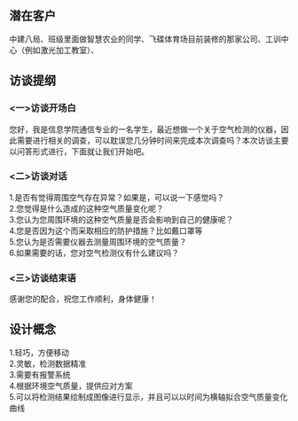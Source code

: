 ## 潜在客户
中建八局、班级里面做智慧农业的同学、飞碟体育场目前装修的那家公司、工训中心（例如激光加工教室）、
## 访谈提纲
### <一>访谈开场白<br/>
您好，我是信息学院通信专业的一名学生，最近想做一个关于空气检测的仪器，因此需要进行相关的调查，可以耽误您几分钟时间来完成本次调查吗？本次访谈主要以问答形式进行，下面就让我们开始吧。<br/>
### <二>访谈对话<br/>
1.是否有觉得周围空气存在异常？如果是，可以说一下感觉吗？<br/>
2.您觉得是什么造成的这种空气质量变化呢？<br/>
3.您认为您周围环境的这种空气质量是否会影响到自己的健康呢？<br/>
4.您是否因为这个而采取相应的防护措施？比如戴口罩等<br/>
5.您认为是否需要仪器去测量周围环境的空气质量？<br/>
6.如果需要的话，您对空气检测仪有什么建议吗？<br/>
### <三>访谈结束语<br/>
感谢您的配合，祝您工作顺利，身体健康！<br/>
## 设计概念
1.轻巧，方便移动<br/>
2.灵敏，检测数据精准<br/>
3.需要有报警系统<br/>
4.根据环境空气质量，提供应对方案<br/>
5.可以将检测结果绘制成图像进行显示，并且可以以时间为横轴拟合空气质量变化曲线<br/>
